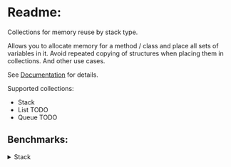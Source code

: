 # Readme:
Collections for memory reuse by stack type.

Allows you to allocate memory for a method / class and place all sets of variables in it.
Avoid repeated copying of structures when placing them in collections.
And other use cases.

See [Documentation](https://github.com/SoftStoneDevelop/StackMemoryCollections/blob/main/Documentation/Readme.md) for details.

Supported collections:
- Stack
- List TODO
- Queue TODO

## Benchmarks:

<details><summary>Stack</summary>

### Stack where the elements of a collection are primitive types
StackSimpleUsageJob([code](https://github.com/SoftStoneDevelop/StackMemoryCollections/blob/main/Src/Benchmarks/Simple/StackSimpleUsageJob.cs))
![StackSimpleUsageJob](/BenchmarkResults/StackSimpleUsageJob.png)

StackOptimalUsageJob([code](https://github.com/SoftStoneDevelop/StackMemoryCollections/blob/main/Src/Benchmarks/Optimal/StackOptimalUsageJob.cs))
![StackOptimalUsageJob](/BenchmarkResults/StackOptimalUsageJob.png)
_______________________________________________

### Stack where the elements of a collection are structures
StackOfStructSimpleUsageJob([code](https://github.com/SoftStoneDevelop/StackMemoryCollections/blob/main/Src/Benchmarks/Simple/StackOfStructSimpleUsageJob.cs))
![example](/BenchmarkResults/StackOfStructSimpleUsageJob.png)

StackOfStructOptimalUsageJob([code](https://github.com/SoftStoneDevelop/StackMemoryCollections/blob/main/Src/Benchmarks/Optimal/StackOfStructOptimalUsageJob.cs))
![example](/BenchmarkResults/StackOfStructOptimalUsageJob.png)

_______________________________________________
### Stack where collection elements are classes
StackOfClassSimpleUsageJob([code](https://github.com/SoftStoneDevelop/StackMemoryCollections/blob/main/Src/Benchmarks/Simple/StackOfClassSimpleUsageJob.cs))
![example](/BenchmarkResults/StackOfClassSimpleUsageJob.png)

StackOfClassOptimalUsageJob([code](https://github.com/SoftStoneDevelop/StackMemoryCollections/blob/main/Src/Benchmarks/Optimal/StackOfClassOptimalUsageJob.cs))
![example](/BenchmarkResults/StackOfClassOptimalUsageJob.png)
  
</details>
